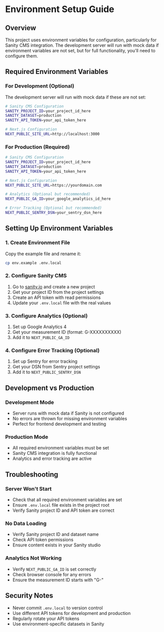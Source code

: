 # Environment Setup Guide

## Overview
This project uses environment variables for configuration, particularly for Sanity CMS integration. The development server will run with mock data if environment variables are not set, but for full functionality, you'll need to configure them.

## Required Environment Variables

### For Development (Optional)
The development server will run with mock data if these are not set:

```bash
# Sanity CMS Configuration
SANITY_PROJECT_ID=your_project_id_here
SANITY_DATASET=production
SANITY_API_TOKEN=your_api_token_here

# Next.js Configuration
NEXT_PUBLIC_SITE_URL=http://localhost:3000
```

### For Production (Required)
```bash
# Sanity CMS Configuration
SANITY_PROJECT_ID=your_project_id_here
SANITY_DATASET=production
SANITY_API_TOKEN=your_api_token_here

# Next.js Configuration
NEXT_PUBLIC_SITE_URL=https://yourdomain.com

# Analytics (Optional but recommended)
NEXT_PUBLIC_GA_ID=your_google_analytics_id_here

# Error Tracking (Optional but recommended)
NEXT_PUBLIC_SENTRY_DSN=your_sentry_dsn_here
```

## Setting Up Environment Variables

### 1. Create Environment File
Copy the example file and rename it:
```bash
cp env.example .env.local
```

### 2. Configure Sanity CMS
1. Go to [sanity.io](https://sanity.io) and create a new project
2. Get your project ID from the project settings
3. Create an API token with read permissions
4. Update your `.env.local` file with the real values

### 3. Configure Analytics (Optional)
1. Set up Google Analytics 4
2. Get your measurement ID (format: G-XXXXXXXXXX)
3. Add it to `NEXT_PUBLIC_GA_ID`

### 4. Configure Error Tracking (Optional)
1. Set up Sentry for error tracking
2. Get your DSN from Sentry project settings
3. Add it to `NEXT_PUBLIC_SENTRY_DSN`

## Development vs Production

### Development Mode
- Server runs with mock data if Sanity is not configured
- No errors are thrown for missing environment variables
- Perfect for frontend development and testing

### Production Mode
- All required environment variables must be set
- Sanity CMS integration is fully functional
- Analytics and error tracking are active

## Troubleshooting

### Server Won't Start
- Check that all required environment variables are set
- Ensure `.env.local` file exists in the project root
- Verify Sanity project ID and API token are correct

### No Data Loading
- Verify Sanity project ID and dataset name
- Check API token permissions
- Ensure content exists in your Sanity studio

### Analytics Not Working
- Verify `NEXT_PUBLIC_GA_ID` is set correctly
- Check browser console for any errors
- Ensure the measurement ID starts with "G-"

## Security Notes
- Never commit `.env.local` to version control
- Use different API tokens for development and production
- Regularly rotate your API tokens
- Use environment-specific datasets in Sanity 